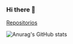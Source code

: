 ### Hi there 👋

<!--
**sn94/sn94** is a ✨ _special_ ✨ repository because its `README.md` (this file) appears on your GitHub profile.

Here are some ideas to get you started:

- 🔭 I’m currently working on ...
- 🌱 I’m currently learning ...
- 👯 I’m looking to collaborate on ...
- 🤔 I’m looking for help with ...
- 💬 Ask me about ...
- 📫 How to reach me: ...
- 😄 Pronouns: ...
- ⚡ Fun fact: ...
-->

<a href="https://github.com/sn94/sn94?tab=repositories" >Repositorios</a>
 
![Anurag's GitHub stats](https://github-readme-stats.vercel.app/api?username=sn94&theme=radical&show_icons=true)

